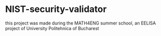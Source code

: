 # NIST-security-validator
this project was made during the MATH4ENG summer school, an EELISA project of University Politehnica of Bucharest 
